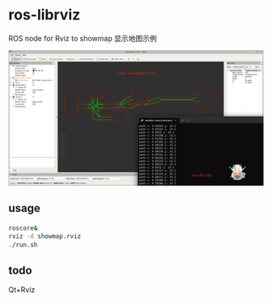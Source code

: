 # ros-librviz
ROS node for Rviz to showmap 显示地图示例

![](img.png)

## usage
```bash
roscore&
rviz -d showmap.rviz
./run.sh
```
## todo
Qt+Rviz